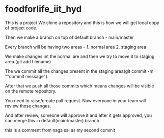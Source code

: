 # foodforlife_iit_hyd

This is a project
We clone a repository and this is how we will get local copy of project code.


Then we make a branch on top of default branch - main/master


Every branch will be having two areas - 1. normal area 2. staging area


We make changes int the normal are and then we try to move it to staging area.(git add filename)


The we commit all the changes present in the staging area(git commit -m ""commit message").


After that we push all those commits which means changes will be visible on the remote repository.


You need to raise/create pull request. Now everyone in your team will review those changes.


And after review, someone will approve it and after it gets approved, you can merge this in default(main/master) branch.



this is a comment from naga sai as my second commit